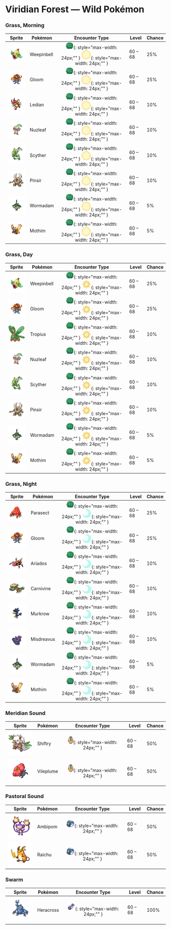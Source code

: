 # Viridian Forest — Wild Pokémon

### Grass, Morning

| Sprite | Pokémon | Encounter Type | Level | Chance |
|:------:|---------|:--------------:|-------|--------|
| ![Weepinbell](../../assets/sprites/weepinbell/front.gif "Even though it is filled with acid, it does not melt because it also oozes a protective fluid.") | Weepinbell | ![Grass](../../assets/encounter_types/grass.png "Grass"){: style="max-width: 24px;"" } ![Morning](../../assets/encounter_types/morning.png "Morning"){: style="max-width: 24px;"" } | 60 – 68 | 25% |
| ![Gloom](../../assets/sprites/gloom/front.gif "What appears to be drool is actually sweet honey. It is very sticky and clings stubbornly if touched.") | Gloom | ![Grass](../../assets/encounter_types/grass.png "Grass"){: style="max-width: 24px;"" } ![Morning](../../assets/encounter_types/morning.png "Morning"){: style="max-width: 24px;"" } | 60 – 68 | 25% |
| ![Ledian](../../assets/sprites/ledian/front.gif "When the stars flicker in the night sky, it flutters about, scattering a glowing powder.") | Ledian | ![Grass](../../assets/encounter_types/grass.png "Grass"){: style="max-width: 24px;"" } ![Morning](../../assets/encounter_types/morning.png "Morning"){: style="max-width: 24px;"" } | 60 – 68 | 10% |
| ![Nuzleaf](../../assets/sprites/nuzleaf/front.gif "It lives deep in forests. With the leaf on its head, it makes a flute whose song makes listeners uneasy.") | Nuzleaf | ![Grass](../../assets/encounter_types/grass.png "Grass"){: style="max-width: 24px;"" } ![Morning](../../assets/encounter_types/morning.png "Morning"){: style="max-width: 24px;"" } | 60 – 68 | 10% |
| ![Scyther](../../assets/sprites/scyther/front.gif "It slashes through grass with its sharp scythes, moving too fast for the human eye to track.") | Scyther | ![Grass](../../assets/encounter_types/grass.png "Grass"){: style="max-width: 24px;"" } ![Morning](../../assets/encounter_types/morning.png "Morning"){: style="max-width: 24px;"" } | 60 – 68 | 10% |
| ![Pinsir](../../assets/sprites/pinsir/front.gif "With its pincer horns, it digs burrows to sleep in at night. In the morning, damp soil clings to its body.") | Pinsir | ![Grass](../../assets/encounter_types/grass.png "Grass"){: style="max-width: 24px;"" } ![Morning](../../assets/encounter_types/morning.png "Morning"){: style="max-width: 24px;"" } | 60 – 68 | 10% |
| ![Wormadam](../../assets/sprites/wormadam-plant/front.gif "It is said that a WORMADAM that evolves on a cold day will have a thicker cloak.") | Wormadam | ![Grass](../../assets/encounter_types/grass.png "Grass"){: style="max-width: 24px;"" } ![Morning](../../assets/encounter_types/morning.png "Morning"){: style="max-width: 24px;"" } | 60 – 68 | 5% |
| ![Mothim](../../assets/sprites/mothim/front.gif "It flutters around at night and steals honey from the COMBEE hive.") | Mothim | ![Grass](../../assets/encounter_types/grass.png "Grass"){: style="max-width: 24px;"" } ![Morning](../../assets/encounter_types/morning.png "Morning"){: style="max-width: 24px;"" } | 60 – 68 | 5% |

### Grass, Day

| Sprite | Pokémon | Encounter Type | Level | Chance |
|:------:|---------|:--------------:|-------|--------|
| ![Weepinbell](../../assets/sprites/weepinbell/front.gif "Even though it is filled with acid, it does not melt because it also oozes a protective fluid.") | Weepinbell | ![Grass](../../assets/encounter_types/grass.png "Grass"){: style="max-width: 24px;"" } ![Day](../../assets/encounter_types/day.png "Day"){: style="max-width: 24px;"" } | 60 – 68 | 25% |
| ![Gloom](../../assets/sprites/gloom/front.gif "What appears to be drool is actually sweet honey. It is very sticky and clings stubbornly if touched.") | Gloom | ![Grass](../../assets/encounter_types/grass.png "Grass"){: style="max-width: 24px;"" } ![Day](../../assets/encounter_types/day.png "Day"){: style="max-width: 24px;"" } | 60 – 68 | 25% |
| ![Tropius](../../assets/sprites/tropius/front.gif "The bunch of fruit around its neck ripens twice a year and is delicious. It’s a highly favored tropical snack.") | Tropius | ![Grass](../../assets/encounter_types/grass.png "Grass"){: style="max-width: 24px;"" } ![Day](../../assets/encounter_types/day.png "Day"){: style="max-width: 24px;"" } | 60 – 68 | 10% |
| ![Nuzleaf](../../assets/sprites/nuzleaf/front.gif "It lives deep in forests. With the leaf on its head, it makes a flute whose song makes listeners uneasy.") | Nuzleaf | ![Grass](../../assets/encounter_types/grass.png "Grass"){: style="max-width: 24px;"" } ![Day](../../assets/encounter_types/day.png "Day"){: style="max-width: 24px;"" } | 60 – 68 | 10% |
| ![Scyther](../../assets/sprites/scyther/front.gif "It slashes through grass with its sharp scythes, moving too fast for the human eye to track.") | Scyther | ![Grass](../../assets/encounter_types/grass.png "Grass"){: style="max-width: 24px;"" } ![Day](../../assets/encounter_types/day.png "Day"){: style="max-width: 24px;"" } | 60 – 68 | 10% |
| ![Pinsir](../../assets/sprites/pinsir/front.gif "With its pincer horns, it digs burrows to sleep in at night. In the morning, damp soil clings to its body.") | Pinsir | ![Grass](../../assets/encounter_types/grass.png "Grass"){: style="max-width: 24px;"" } ![Day](../../assets/encounter_types/day.png "Day"){: style="max-width: 24px;"" } | 60 – 68 | 10% |
| ![Wormadam](../../assets/sprites/wormadam-plant/front.gif "It is said that a WORMADAM that evolves on a cold day will have a thicker cloak.") | Wormadam | ![Grass](../../assets/encounter_types/grass.png "Grass"){: style="max-width: 24px;"" } ![Day](../../assets/encounter_types/day.png "Day"){: style="max-width: 24px;"" } | 60 – 68 | 5% |
| ![Mothim](../../assets/sprites/mothim/front.gif "It flutters around at night and steals honey from the COMBEE hive.") | Mothim | ![Grass](../../assets/encounter_types/grass.png "Grass"){: style="max-width: 24px;"" } ![Day](../../assets/encounter_types/day.png "Day"){: style="max-width: 24px;"" } | 60 – 68 | 5% |

### Grass, Night

| Sprite | Pokémon | Encounter Type | Level | Chance |
|:------:|---------|:--------------:|-------|--------|
| ![Parasect](../../assets/sprites/parasect/front.gif "It stays mostly in dark, damp places, the preference not of the bug, but of the big mushroom on its back.") | Parasect | ![Grass](../../assets/encounter_types/grass.png "Grass"){: style="max-width: 24px;"" } ![Night](../../assets/encounter_types/night.png "Night"){: style="max-width: 24px;"" } | 60 – 68 | 25% |
| ![Gloom](../../assets/sprites/gloom/front.gif "What appears to be drool is actually sweet honey. It is very sticky and clings stubbornly if touched.") | Gloom | ![Grass](../../assets/encounter_types/grass.png "Grass"){: style="max-width: 24px;"" } ![Night](../../assets/encounter_types/night.png "Night"){: style="max-width: 24px;"" } | 60 – 68 | 25% |
| ![Ariados](../../assets/sprites/ariados/front.gif "It spins string not only from its rear but also from its mouth. It’s hard to tell which end is which.") | Ariados | ![Grass](../../assets/encounter_types/grass.png "Grass"){: style="max-width: 24px;"" } ![Night](../../assets/encounter_types/night.png "Night"){: style="max-width: 24px;"" } | 60 – 68 | 10% |
| ![Carnivine](../../assets/sprites/carnivine/front.gif "It walks around on its tentacles in search of a tree branch where it can dangle down and ambush prey.") | Carnivine | ![Grass](../../assets/encounter_types/grass.png "Grass"){: style="max-width: 24px;"" } ![Night](../../assets/encounter_types/night.png "Night"){: style="max-width: 24px;"" } | 60 – 68 | 10% |
| ![Murkrow](../../assets/sprites/murkrow/front.gif "Feared and loathed by many, it is believed to bring misfortune to all those who see it at night.") | Murkrow | ![Grass](../../assets/encounter_types/grass.png "Grass"){: style="max-width: 24px;"" } ![Night](../../assets/encounter_types/night.png "Night"){: style="max-width: 24px;"" } | 60 – 68 | 10% |
| ![Misdreavus](../../assets/sprites/misdreavus/front.gif "It likes playing mischievous tricks, such as screaming and wailing to startle people at night.") | Misdreavus | ![Grass](../../assets/encounter_types/grass.png "Grass"){: style="max-width: 24px;"" } ![Night](../../assets/encounter_types/night.png "Night"){: style="max-width: 24px;"" } | 60 – 68 | 10% |
| ![Wormadam](../../assets/sprites/wormadam-plant/front.gif "It is said that a WORMADAM that evolves on a cold day will have a thicker cloak.") | Wormadam | ![Grass](../../assets/encounter_types/grass.png "Grass"){: style="max-width: 24px;"" } ![Night](../../assets/encounter_types/night.png "Night"){: style="max-width: 24px;"" } | 60 – 68 | 5% |
| ![Mothim](../../assets/sprites/mothim/front.gif "It flutters around at night and steals honey from the COMBEE hive.") | Mothim | ![Grass](../../assets/encounter_types/grass.png "Grass"){: style="max-width: 24px;"" } ![Night](../../assets/encounter_types/night.png "Night"){: style="max-width: 24px;"" } | 60 – 68 | 5% |

### Meridian Sound

| Sprite | Pokémon | Encounter Type | Level | Chance |
|:------:|---------|:--------------:|-------|--------|
| ![Shiftry](../../assets/sprites/shiftry/front.gif "It lives quietly in the deep forest. It is said to create chilly winter winds with the fans it holds.") | Shiftry | ![Meridian Sound](../../assets/encounter_types/meridian_sound.png "Meridian Sound"){: style="max-width: 24px;"" } | 60 – 68 | 50% |
| ![Vileplume](../../assets/sprites/vileplume/front.gif "It has the world’s largest petals. With every step, the petals shake out heavy clouds of toxic pollen.") | Vileplume | ![Meridian Sound](../../assets/encounter_types/meridian_sound.png "Meridian Sound"){: style="max-width: 24px;"" } | 60 – 68 | 50% |

### Pastoral Sound

| Sprite | Pokémon | Encounter Type | Level | Chance |
|:------:|---------|:--------------:|-------|--------|
| ![Ambipom](../../assets/sprites/ambipom/front.gif "They live on large trees. They are said to communicate by connecting their tails to those of others.") | Ambipom | ![Pastoral Sound](../../assets/encounter_types/pastoral_sound.png "Pastoral Sound"){: style="max-width: 24px;"" } | 60 – 68 | 50% |
| ![Raichu](../../assets/sprites/raichu/front.gif "When its electricity builds, its muscles are stimulated, and it becomes more aggressive than usual.") | Raichu | ![Pastoral Sound](../../assets/encounter_types/pastoral_sound.png "Pastoral Sound"){: style="max-width: 24px;"" } | 60 – 68 | 50% |

### Swarm

| Sprite | Pokémon | Encounter Type | Level | Chance |
|:------:|---------|:--------------:|-------|--------|
| ![Heracross](../../assets/sprites/heracross/front.gif "This powerful Pokémon thrusts its prized horn under its enemies’ bellies, then lifts and throws them.") | Heracross | ![Swarm](../../assets/encounter_types/swarm.png "Swarm"){: style="max-width: 24px;"" } | 60 – 68 | 100% |

